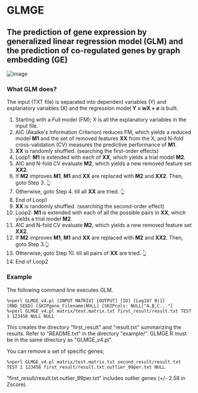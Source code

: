 # GLMGE
## The prediction of gene expression by generalized linear regression model (GLM) and the prediction of co-regulated genes by graph embedding (GE)
![image](https://github.com/Park-Sung-Joon/GLMGE/assets/52985953/afedbb99-cfcc-4564-b751-1b0d1b215bf0)

### What GLM does?
The input (TXT file) is separated into dependent variables (Y) and explanatory variables (X) and the regression model **Y = wX + e** is built.
1. Starting with a Full model (FM); X is all the explanatory variables in the input file.
2. AIC (Akaike's Information Criterion) reduces FM, which yields a reduced model **M1** and the set of removed features **XX** from the X, and N-fold cross-validation (CV) measures the predictive performance of **M1**.
3. **XX** is randomly shuffled. (searching the first-order effects)
4. Loop1: **M1** is extended with each of **XX**, which yields a trial model **M2**.
5. AIC and N-fold CV evaluate **M2**, which yields a new removed feature set **XX2**.
6. If **M2** improves **M1**, **M1** and **XX** are replaced with **M2** and **XX2**. Then, goto Step 3. :point_up_2:
7. Otherwise, goto Step 4. till all **XX** are tried. :point_up_2:
8. End of Loop1
9. **XX** is randomly shuffled. (searching the second-order effect)
10. Loop2: **M1** is extended with each of all the possible pairs in **XX**, which yields a trial model **M2**.
11. AIC and N-fold CV evaluate **M2**, which yields a new removed feature set **XX2**.
12. If **M2** improves **M1**, **M1** and **XX** are replaced with **M2** and **XX2**. Then, goto Step 3.:point_up_2:
13. Otherwise, goto Step 10. till all pairs of **XX** are tried. :point_up_2:
14. End of Loop2

### Example
The following command line executes GLM.
```
%>perl GLMGE_v4.pl [INPUT MATRIX] [OUTPUT] [ID] [Log10? 0|1] [RND_SEED] [SKIPgene_Filename|NULL] [SKIPcols: NULL|"A,B,C..."]
%>perl GLMGE_v4.pl matrix/test.matrix.txt first_result/result.txt TEST 1 123456 NULL NULL
```
This creates the directory "first_result" and "result.txt" summarizing the results. Refer to "README.txt" in the directory "example/". 
GLMGE.R must be in the same directory as "GLMGE_v4.pl".


You can remove a set of specific genes;
```
%>perl GLMGE_v4.pl matrix/test.matrix.txt second_result/result.txt TEST 1 123456 first_result/result.txt.outlier_99per.txt NULL
```
"first_result/result.txt.outlier_99per.txt" includes outlier genes (+/- 2.58 in Zscore).
